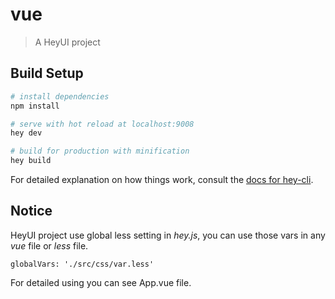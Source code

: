# vue

> A HeyUI project

## Build Setup

``` bash
# install dependencies
npm install

# serve with hot reload at localhost:9008
hey dev

# build for production with minification
hey build
```

For detailed explanation on how things work, consult the [docs for hey-cli](https://github.com/heyui/hey-cli).


## Notice
HeyUI project use global less setting in *hey.js*, you can use those vars in any *vue* file or *less* file.

```
globalVars: './src/css/var.less'
```

For detailed using you can see App.vue file.